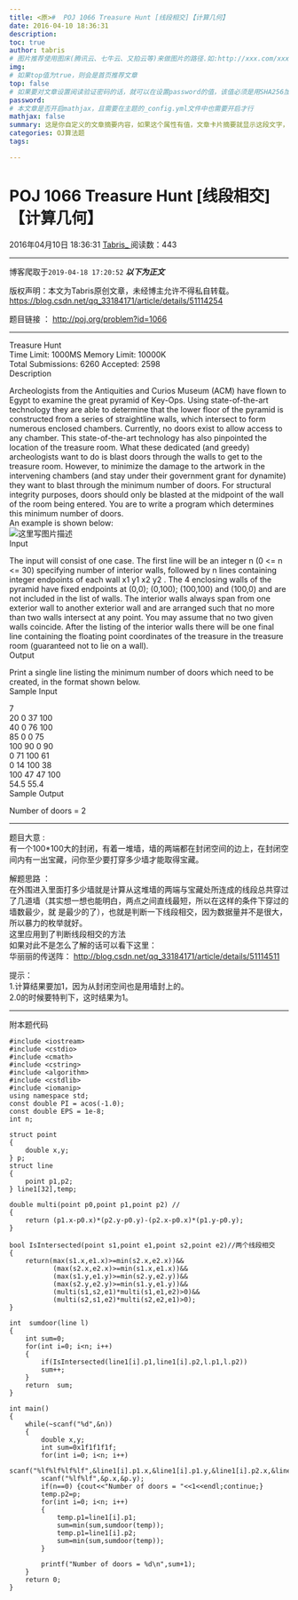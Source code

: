 ```yaml
---
title: <原>#  POJ 1066 Treasure Hunt [线段相交]【计算几何】
date: 2016-04-10 18:36:31
description:
toc: true
author: tabris
# 图片推荐使用图床(腾讯云、七牛云、又拍云等)来做图片的路径.如:http://xxx.com/xxx.jpg
img: 
# 如果top值为true，则会是首页推荐文章
top: false
# 如果要对文章设置阅读验证密码的话，就可以在设置password的值，该值必须是用SHA256加密后的密码，防止被他人识破
password: 
# 本文章是否开启mathjax，且需要在主题的_config.yml文件中也需要开启才行
mathjax: false
summary: 这是你自定义的文章摘要内容，如果这个属性有值，文章卡片摘要就显示这段文字，否则程序会自动截取文章的部分内容作为摘要
categories: OJ算法题
tags:

---
```





#  POJ 1066 Treasure Hunt [线段相交]【计算几何】

2016年04月10日 18:36:31  [ Tabris_ ](https://me.csdn.net/qq_33184171) 阅读数：443


--- 
 博客爬取于`2019-04-18 17:20:52`
***以下为正文***

版权声明：本文为Tabris原创文章，未经博主允许不得私自转载。
https://blog.csdn.net/qq_33184171/article/details/51114254

题目链接 ： [ http://poj.org/problem?id=1066 ](http://poj.org/problem?id=1066)

* * *

Treasure Hunt  
Time Limit: 1000MS Memory Limit: 10000K  
Total Submissions: 6260 Accepted: 2598  
Description

Archeologists from the Antiquities and Curios Museum (ACM) have flown to Egypt
to examine the great pyramid of Key-Ops. Using state-of-the-art technology
they are able to determine that the lower floor of the pyramid is constructed
from a series of straightline walls, which intersect to form numerous enclosed
chambers. Currently, no doors exist to allow access to any chamber. This
state-of-the-art technology has also pinpointed the location of the treasure
room. What these dedicated (and greedy) archeologists want to do is blast
doors through the walls to get to the treasure room. However, to minimize the
damage to the artwork in the intervening chambers (and stay under their
government grant for dynamite) they want to blast through the minimum number
of doors. For structural integrity purposes, doors should only be blasted at
the midpoint of the wall of the room being entered. You are to write a program
which determines this minimum number of doors.  
An example is shown below:  
![这里写图片描述](http://poj.org/images/1066/t1.jpg)  
Input

The input will consist of one case. The first line will be an integer n (0 <=
n <= 30) specifying number of interior walls, followed by n lines containing
integer endpoints of each wall x1 y1 x2 y2 . The 4 enclosing walls of the
pyramid have fixed endpoints at (0,0); (0,100); (100,100) and (100,0) and are
not included in the list of walls. The interior walls always span from one
exterior wall to another exterior wall and are arranged such that no more than
two walls intersect at any point. You may assume that no two given walls
coincide. After the listing of the interior walls there will be one final line
containing the floating point coordinates of the treasure in the treasure room
(guaranteed not to lie on a wall).  
Output

Print a single line listing the minimum number of doors which need to be
created, in the format shown below.  
Sample Input

7  
20 0 37 100  
40 0 76 100  
85 0 0 75  
100 90 0 90  
0 71 100 61  
0 14 100 38  
100 47 47 100  
54.5 55.4  
Sample Output

Number of doors = 2

* * *

题目大意 :  
有一个100*100大的封闭，有着一堆墙，墙的两端都在封闭空间的边上，在封闭空间内有一出宝藏，问你至少要打穿多少墙才能取得宝藏。

解题思路 ：  
在外围进入里面打多少墙就是计算从这堆墙的两端与宝藏处所连成的线段总共穿过了几道墙（其实想一想也能明白，两点之间直线最短，所以在这样的条件下穿过的墙数最少，就
是最少的了），也就是判断一下线段相交，因为数据量并不是很大，所以暴力的枚举就好。  
这里应用到了判断线段相交的方法  
如果对此不是怎么了解的话可以看下这里：  
华丽丽的传送阵： [ http://blog.csdn.net/qq_33184171/article/details/51114511
](http://blog.csdn.net/qq_33184171/article/details/51114511)

提示：  
1.计算结果要加1，因为从封闭空间也是用墙封上的。  
2.0的时候要特判下，这时结果为1。

* * *

附本题代码

    
    
    #include <iostream>
    #include <cstdio>
    #include <cmath>
    #include <cstring>
    #include <algorithm>
    #include <cstdlib>
    #include <iomanip>
    using namespace std;
    const double PI = acos(-1.0);
    const double EPS = 1e-8;
    int n;
    
    struct point
    {
        double x,y;
    } p;
    struct line
    {
        point p1,p2;
    } line1[32],temp;
    
    double multi(point p0,point p1,point p2) //
    {
        return (p1.x-p0.x)*(p2.y-p0.y)-(p2.x-p0.x)*(p1.y-p0.y);
    }
    
    bool IsIntersected(point s1,point e1,point s2,point e2)//两个线段相交
    {
        return(max(s1.x,e1.x)>=min(s2.x,e2.x))&&
               (max(s2.x,e2.x)>=min(s1.x,e1.x))&&
               (max(s1.y,e1.y)>=min(s2.y,e2.y))&&
               (max(s2.y,e2.y)>=min(s1.y,e1.y))&&
               (multi(s1,s2,e1)*multi(s1,e1,e2)>0)&&
               (multi(s2,s1,e2)*multi(s2,e2,e1)>0);
    }
    
    int  sumdoor(line l)
    {
        int sum=0;
        for(int i=0; i<n; i++)
        {
            if(IsIntersected(line1[i].p1,line1[i].p2,l.p1,l.p2))
            sum++;
        }
        return  sum;
    }
    
    int main()
    {
        while(~scanf("%d",&n))
        {
            double x,y;
            int sum=0x1f1f1f1f;
            for(int i=0; i<n; i++)
                scanf("%lf%lf%lf%lf",&line1[i].p1.x,&line1[i].p1.y,&line1[i].p2.x,&line1[i].p2.y);
            scanf("%lf%lf",&p.x,&p.y);
            if(n==0) {cout<<"Number of doors = "<<1<<endl;continue;}
            temp.p2=p;
            for(int i=0; i<n; i++)
            {
                temp.p1=line1[i].p1;
                sum=min(sum,sumdoor(temp));
                temp.p1=line1[i].p2;
                sum=min(sum,sumdoor(temp));
            }
    
            printf("Number of doors = %d\n",sum+1);
        }
        return 0;
    }
    

